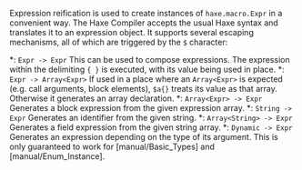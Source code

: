 Expression reification is used to create instances of `haxe.macro.Expr` in a convenient way. The Haxe Compiler accepts the usual Haxe syntax and translates it to an expression object. It supports several escaping mechanisms, all of which are triggered by the `$` character:



*: `Expr -> Expr` This can be used to compose expressions. The expression within the delimiting `{ }` is executed, with its value being used in place.
*: `Expr -> Array<Expr>` If used in a place where an `Array<Expr>` is expected (e.g. call arguments, block elements), `$a{}` treats its value as that array. Otherwise it generates an array declaration.
*: `Array<Expr> -> Expr` Generates a block expression from the given expression array.
*: `String -> Expr` Generates an identifier from the given string.
*: `Array<String> -> Expr` Generates a field expression from the given string array.
*: `Dynamic -> Expr` Generates an expression depending on the type of its argument. This is only guaranteed to work for [manual/Basic_Types] and [manual/Enum_Instance].